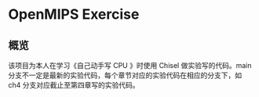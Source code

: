 # OpenMIPS Exercise

## 概览

该项目为本人在学习《自己动手写 CPU 》时使用 Chisel 做实验写的代码。main 分支不一定是最新的实验代码，每个章节对应的实验代码在相应的分支下，如
ch4 分支对应截止至第四章写的实验代码。